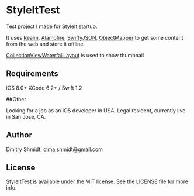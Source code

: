 # StyleItTest
Test project I made for StyleIt startup.

It uses [Realm](https://realm.io), [Alamofire](https://github.com/Alamofire/Alamofire), [SwiftyJSON](https://github.com/SwiftyJSON/SwiftyJSON), [ObjectMapper](https://github.com/Hearst-DD/ObjectMapper) to get some content from the web and store it offline.

 [CollectionViewWaterfallLayout](https://github.com/ecerney/CollectionViewWaterfallLayout) is used to show thumbnail

## Requirements

iOS 8.0+
XCode 6.2+ / Swift 1.2

##Other

Looking for a job as an iOS developer in USA. Legal resident, currently live in San Jose, CA.

## Author

Dmitry Shmidt, dima.shmidt@gmail.com

## License

StyleItTest is available under the MIT license. See the LICENSE file for more info.
